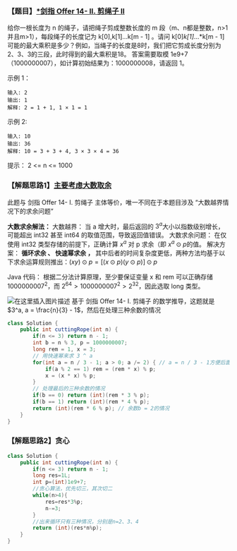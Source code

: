 ### 【题目】[*剑指 Offer 14- II. 剪绳子 II](https://leetcode-cn.com/problems/jian-sheng-zi-ii-lcof/)
给你一根长度为 n 的绳子，请把绳子剪成整数长度的 m 段（m、n都是整数，n>1并且m>1），每段绳子的长度记为 k[0],k[1]...k[m - 1] 。请问 k[0]*k[1]*...*k[m - 1] 可能的最大乘积是多少？例如，当绳子的长度是8时，我们把它剪成长度分别为2、3、3的三段，此时得到的最大乘积是18。
答案需要取模 1e9+7（1000000007），如计算初始结果为：1000000008，请返回 1。

示例 1：
	
	输入: 2
	输出: 1
	解释: 2 = 1 + 1, 1 × 1 = 1
示例 2:

	输入: 10
	输出: 36
	解释: 10 = 3 + 3 + 4, 3 × 3 × 4 = 36

提示：
2 <= n <= 1000

### 【解题思路1】[主要考虑大数取余](https://leetcode-cn.com/problems/jian-sheng-zi-ii-lcof/solution/mian-shi-ti-14-ii-jian-sheng-zi-iitan-xin-er-fen-f/)
此题与 剑指 Offer 14- I. 剪绳子 主体等价，唯一不同在于本题目涉及 “大数越界情况下的求余问题” 

**大数求余解法：**
大数越界： 当 a 增大时，最后返回的 $3^a$大小以指数级别增长，可能超出 int32 甚至 int64 的取值范围，导致返回值错误。
大数求余问题： 在仅使用 int32 类型存储的前提下，正确计算 $x^a$ 对 p 求余（即 $x^a \odot p$的值。
解决方案： **循环求余 、 快速幂求余 ，** 其中后者的时间复杂度更低，两种方法均基于以下求余运算规则推出：$(xy) \odot p = [(x \odot p)(y \odot p)] \odot p$

Java 代码： 根据二分法计算原理，至少要保证变量 x 和 rem 可以正确存储 $1000000007^2$，而 $2^{64} > 1000000007^2 > 2^{32}$，因此选取 long 类型。

![在这里插入图片描述](https://img-blog.csdnimg.cn/20200914125652482.png?x-oss-process=image/watermark,type_ZmFuZ3poZW5naGVpdGk,shadow_10,text_aHR0cHM6Ly9ibG9nLmNzZG4ubmV0L1h1bkNpeQ==,size_16,color_FFFFFF,t_70#pic_center)
基于 剑指 Offer 14- I. 剪绳子 的数学推导，这题就是 $3^a, a = \frac{n}{3} - 1$，然后在处理三种余数的情况
```java
class Solution {
    public int cuttingRope(int n) {
        if(n <= 3) return n - 1;
        int b = n % 3, p = 1000000007;
        long rem = 1, x = 3;
        // 用快速幂来求 3 ^ a
        for(int a = n / 3 - 1; a > 0; a /= 2) { // a = n / 3 - 1方便后面处理余数的情况
            if(a % 2 == 1) rem = (rem * x) % p;
            x = (x * x) % p;
        }
        // 处理最后的三种余数的情况
        if(b == 0) return (int)(rem * 3 % p);
        if(b == 1) return (int)(rem * 4 % p);
        return (int)(rem * 6 % p); // 余数b = 2的情况
    }
}
```
### 【解题思路2】贪心
```java
class Solution {
    public int cuttingRope(int n) {
        if(n <= 3) return n - 1;
        long res=1L;
        int p=(int)1e9+7;
        //贪心算法，优先切三，其次切二
        while(n>4){
            res=res*3%p;
            n-=3;
        }
        //出来循环只有三种情况，分别是n=2、3、4
        return (int)(res*n%p);
    }
}
```